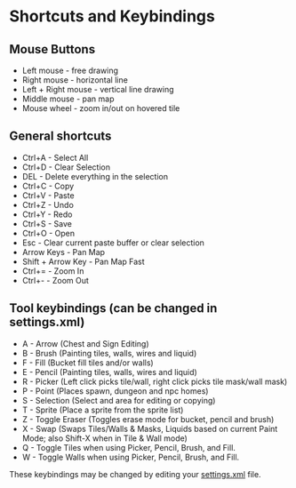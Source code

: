 # Shortcuts and Keybindings

## Mouse Buttons

* Left mouse - free drawing
* Right mouse - horizontal line
* Left + Right mouse - vertical line drawing
* Middle mouse - pan map
* Mouse wheel - zoom in/out on hovered tile

## General shortcuts

* Ctrl+A - Select All &#x20;
* Ctrl+D - Clear Selection &#x20;
* DEL - Delete everything in the selection &#x20;
* Ctrl+C - Copy &#x20;
* Ctrl+V - Paste &#x20;
* Ctrl+Z - Undo &#x20;
* Ctrl+Y - Redo &#x20;
* Ctrl+S - Save &#x20;
* Ctrl+O - Open &#x20;
* Esc - Clear current paste buffer or clear selection &#x20;
* Arrow Keys - Pan Map
* Shift + Arrow Key - Pan Map Fast
* Ctrl+= - Zoom In &#x20;
* Ctrl+- - Zoom Out &#x20;

## Tool keybindings (can be changed in settings.xml)

* A - Arrow (Chest and Sign Editing) &#x20;
* B - Brush (Painting tiles, walls, wires and liquid) &#x20;
* F - Fill (Bucket fill tiles and/or walls) &#x20;
* E - Pencil (Painting tiles, walls, wires and liquid) &#x20;
* R - Picker (Left click picks tile/wall, right click picks tile mask/wall mask) &#x20;
* P - Point (Places spawn, dungeon and npc homes) &#x20;
* S - Selection (Select and area for editing or copying) &#x20;
* T - Sprite (Place a sprite from the sprite list) &#x20;
* Z - Toggle Eraser (Toggles erase mode for bucket, pencil and brush)
* X - Swap (Swaps Tiles/Walls & Masks, Liquids based on current Paint Mode; also Shift-X when in Tile & Wall mode)
* Q - Toggle Tiles when using Picker, Pencil, Brush, and Fill.
* W - Toggle Walls when using Picker, Pencil, Brush, and Fill.

These keybindings may be changed by editing your [settings.xml](https://app.gitbook.com/s/-MX8HQ4nI9YJFx-UUGZo/configuration/Settings) file.

